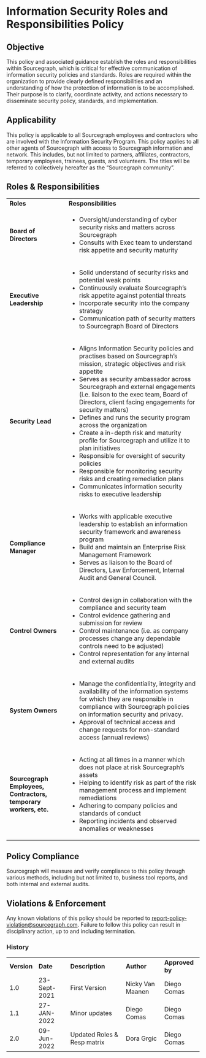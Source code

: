 # **Information Security Roles and Responsibilities Policy**

## **Objective**

This policy and associated guidance establish the roles and responsibilities within Sourcegraph, which is critical for effective communication of information security policies and standards. Roles are required within the organization to provide clearly defined responsibilities and an understanding of how the protection of information is to be accomplished. Their purpose is to clarify, coordinate activity, and actions necessary to disseminate security policy, standards, and implementation.

## **Applicability**

This policy is applicable to all Sourcegraph employees and contractors who are involved with the Information Security Program. This policy applies to all other agents of Sourcegraph with access to Sourcegraph information and network. This includes, but not limited to partners, affiliates, contractors, temporary employees, trainees, guests, and volunteers. The titles will be referred to collectively hereafter as the “Sourcegraph community”.

## **Roles & Responsibilities**

<table>
  <tr>
   <td><strong>Roles</strong>
   </td>
   <td><strong>Responsibilities</strong>
   </td>
  </tr>
  <tr>
   <td><strong>Board of Directors</strong>
   </td>
   <td>
<ul>

<li>Oversight/understanding of cyber security risks and matters across Sourcegraph

<li>Consults with Exec team to understand risk appetite and security maturity  
</li>
</ul>
   </td>
  </tr>
  <tr>
   <td><strong>Executive Leadership</strong>
   </td>
   <td>
<ul>

<li>Solid understand of security risks and potential weak points

<li>Continuously evaluate Sourcegraph’s risk appetite against potential threats

<li>Incorporate security into the company strategy

<li>Communication path of security matters to Sourcegraph Board of Directors
</li>
</ul>
   </td>
  </tr>
  <tr>
   <td><strong>Security Lead</strong>
   </td>
   <td>
<ul>

<li>Aligns Information Security policies and practises based on Sourcegraph’s mission, strategic objectives and risk appetite

<li>Serves as security ambassador across Sourcegraph and external engagements (i.e. liaison to the exec team, Board of Directors, client facing engagements for security matters)

<li>Defines and runs the security program across the organization

<li>Create a in-depth risk and maturity profile for Sourcegraph and utilize it to plan initiatives

<li>Responsible for oversight of security policies

<li>Responsible for monitoring security risks and creating remediation plans

<li>Communicates information security risks to executive leadership
</li>
</ul>
   </td>
  </tr>
  <tr>
   <td><strong>Compliance Manager</strong>
   </td>
   <td>
<ul>

<li>Works with applicable executive leadership to establish an information security framework and awareness program

<li>Build and maintain an Enterprise Risk Management Framework

<li>Serves as liaison to the Board of Directors, Law Enforcement, Internal Audit and General Council. 
</li>
</ul>
   </td>
  </tr>
  <tr>
   <td><strong>Control Owners</strong>
   </td>
   <td>
<ul>

<li>Control design in collaboration with the compliance and security team

<li>Control evidence gathering and submission for review

<li>Control maintenance (i.e. as company processes change any dependable controls need to be adjusted)

<li>Control representation for any internal and external audits
</li>
</ul>
   </td>
  </tr>
  <tr>
   <td><strong>System Owners</strong>
   </td>
   <td>
<ul>

<li>Manage the confidentiality, integrity and availability of the information systems for which they are responsible in compliance with Sourcegraph policies on information security and privacy.

<li>Approval of technical access and change requests for non-standard access (annual reviews)
</li>
</ul>
   </td>
  </tr>
  <tr>
   <td><strong>Sourcegraph Employees, Contractors, temporary workers, etc.</strong> 
   </td>
   <td>
<ul>

<li>Acting at all times in a manner which does not place at risk Sourcegraph’s assets

<li>Helping to identify risk as part of the risk management process and implement remediations

<li>Adhering to company policies and standards of conduct

<li>Reporting incidents and observed anomalies or weaknesses
</li>
</ul>
   </td>
  </tr>
</table>

## **Policy Compliance**

Sourcegraph will measure and verify compliance to this policy through various methods, including but not limited to, business tool reports, and both internal and external audits.

## **Violations & Enforcement**

Any known violations of this policy should be reported to report-policy-violation@sourcegraph.com. Failure to follow this policy can result in disciplinary action, up to and including termination.

### **History**

<table>
  <tr>
   <td><strong>Version</strong>
   </td>
   <td><strong>Date</strong>
   </td>
   <td><strong>Description</strong>
   </td>
   <td><strong>Author</strong>
   </td>
   <td><strong>Approved by</strong>
   </td>
  </tr>
  <tr>
   <td>1.0
   </td>
   <td>23-Sept-2021
   </td>
   <td>First Version
   </td>
   <td>Nicky Van Maanen
   </td>
   <td>Diego Comas
   </td>
  </tr>
  <tr>
   <td>1.1
   </td>
   <td>27-JAN-2022
   </td>
   <td>Minor updates
   </td>
   <td>Diego Comas
   </td>
   <td>Diego Comas
   </td>
  </tr>
  <tr>
   <td>2.0
   </td>
   <td>09-Jun-2022
   </td>
   <td>Updated Roles & Resp matrix 
   </td>
   <td>Dora Grgic
   </td>
   <td>Diego Comas
   </td>
  </tr>
</table>
